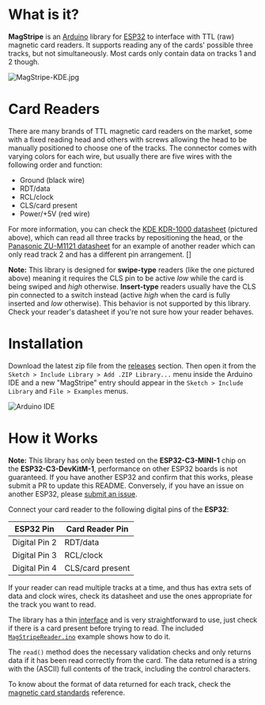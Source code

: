 What is it?
===========

**MagStripe** is an [Arduino](http://arduino.cc/) library for [ESP32](https://docs.espressif.com/projects/arduino-esp32/en/latest/) to interface with TTL (raw) magnetic card readers.
It supports reading any of the cards' possible three tracks, but not simultaneously. Most cards only contain
data on tracks 1 and 2 though.

![MagStripe-KDE.jpg](https://raw.githubusercontent.com/smt5541/magstripelib-esp32/master/MagStripe-KDE.jpg)

Card Readers
============

There are many brands of TTL magnetic card readers on the market, some with a fixed reading head and others
with screws allowing the head to be manually positioned to choose one of the tracks. The connector comes with
varying colors for each wire, but usually there are five wires with the following order and function:

  * Ground (black wire)
  * RDT/data
  * RCL/clock
  * CLS/card present
  * Power/+5V (red wire)

For more information, you can check the
[KDE KDR-1000 datasheet](https://github.com/smt5541/magstripelib-esp32/blob/docs/docs/KDR1000.pdf) (pictured above),
which can read all three tracks by repositioning the head, or the
[Panasonic ZU-M1121 datasheet](https://github.com/smt5541/magstripelib-esp32/blob/docs/docs/ZU-M1121S1.pdf) for an
example of another reader which can only read track 2 and has a different pin arrangement.
[]

**Note:** This library is designed for **swipe-type** readers (like the one pictured above) meaning it requires the CLS pin to be active _low_ while the card is being swiped and _high_ otherwise. **Insert-type** readers usually have the CLS pin connected to a switch instead (active _high_ when the card is fully inserted and _low_ otherwise). This behavior is not supported by this library. Check your reader's datasheet if you're not sure how your reader behaves.

Installation
============

Download the latest zip file from the [releases](https://github.com/smt5541/magstripelib-esp32/releases) section. Then open it from the `Sketch > Include Library > Add .ZIP Library...` menu inside the Arduino IDE and a new "MagStripe" entry should appear in the `Sketch > Include Library` and `File > Examples` menus.

![Arduino IDE](https://raw.githubusercontent.com/smt5541/magstripelib-esp32/master/screenshot-01.png)

How it Works
============

**Note:** This library has only been tested on the **ESP32-C3-MINI-1** chip on the **ESP32-C3-DevKitM-1**, performance on other ESP32 boards is not guaranteed. If you have another ESP32 and confirm that this works, please submit a PR to update this README. Conversely, if you have an issue on another ESP32, please [submit an issue](https://github.com/smt5541/magstripelib-esp32/issues/new).

Connect your card reader to the following digital pins of the **ESP32**:

ESP32 Pin   | Card Reader Pin
--------------|-----------------
Digital Pin 2 | RDT/data
Digital Pin 3 | RCL/clock
Digital Pin 4 | CLS/card present

If your reader can read multiple tracks at a time, and thus has extra sets of data and clock wires, check its
datasheet and use the ones appropriate for the track you want to read.

The library has a thin [interface](MagStripe.h) and is very straightforward to use, just check if there is a
card present before trying to read. The included [`MagStripeReader.ino`](examples/MagStripeReader/MagStripeReader.ino)
example shows how to do it.

The `read()` method does the necessary validation checks and only returns data if it has been read correctly
from the card. The data returned is a string with the (ASCII) full contents of the track, including the control
characters.

To know about the format of data returned for each track, check the
[magnetic card standards](https://github.com/smt5541/magstripelib-esp32/blob/docs/docs/layoutstd.pdf)
reference.

